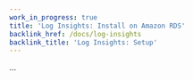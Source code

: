 ```yaml
---
work_in_progress: true
title: 'Log Insights: Install on Amazon RDS'
backlink_href: /docs/log-insights
backlink_title: 'Log Insights: Setup'
---
```


...

